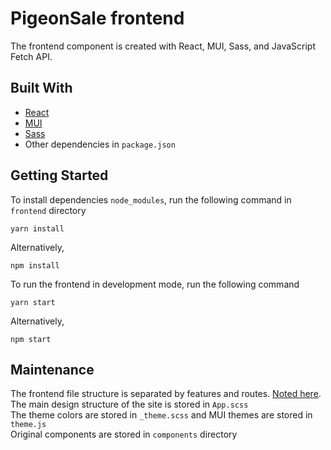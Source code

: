 # PigeonSale frontend
The frontend component is created with React, MUI, Sass, and JavaScript Fetch API.

## Built With
* [React](https://reactjs.org/docs/getting-started.html)
* [MUI](https://mui.com/)
* [Sass](https://sass-lang.com/)
* Other dependencies in ```package.json```

## Getting Started
To install dependencies ```node_modules```, run the following command in ```frontend``` directory
```
yarn install 
```
Alternatively,
```
npm install
```
To run the frontend in development mode, run the following command
```
yarn start
```
Alternatively,
```
npm start
```

## Maintenance
The frontend file structure is separated by features and routes. [Noted here](https://reactjs.org/docs/faq-structure.html).   
The main design structure of the site is stored in ```App.scss```   
The theme colors are stored in ```_theme.scss``` and MUI themes are stored in ```theme.js```   
Original components are stored in ```components``` directory   